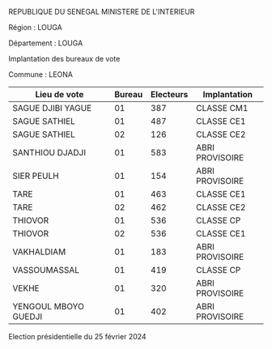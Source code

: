 REPUBLIQUE DU SENEGAL MINISTERE DE L'INTERIEUR

Région : LOUGA

Département : LOUGA

Implantation des bureaux de vote

Commune : LEONA

| Lieu de vote | Bureau | Electeurs | Implantation |
| - | - | - | - |
| SAGUE DJIBI YAGUE | 01 | 387 | CLASSE CM1 |
| SAGUE SATHIEL | 01 | 487 | CLASSE CE1 |
| SAGUE SATHIEL | 02 | 126 | CLASSE CE2 |
| SANTHIOU DJADJI | 01 | 583 | ABRI PROVISOIRE |
| SIER PEULH | 01 | 154 | ABRI PROVISOIRE |
| TARE | 01 | 463 | CLASSE CE1 |
| TARE | 02 | 462 | CLASSE CE2 |
| THIOVOR | 01 | 536 | CLASSE CP |
| THIOVOR | 02 | 536 | CLASSE CE1 |
| VAKHALDIAM | 01 | 183 | ABRI PROVISOIRE |
| VASSOUMASSAL | 01 | 419 | CLASSE CP |
| VEKHE | 01 | 320 | ABRI PROVISOIRE |
| YENGOUL MBOYO GUEDJI | 01 | 402 | ABRI PROVISOIRE |

<!-- PageNumber="9/26" -->

Election présidentielle du 25 février 2024
